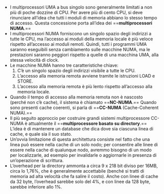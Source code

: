 - I multiprocessori UMA a bus singolo sono generalmente limitati a non più di poche dozzine di CPU. Per avere più di cento CPU, si deve rinunciare all’idea che tutti i moduli di memoria abbiano lo stesso tempo di accesso. Questa concessione porta all’idea dei ==**multiprocessori NUMA**.==
- I multiprocessori NUMA forniscono un singolo spazio degli indirizzi a tutte le CPU, ma l’accesso ai moduli della memoria locale è più veloce rispetto all’accesso ai moduli remoti. Quindi, tutti i programmi UMA saranno eseguibili senza cambiamento sulle macchine NUMA, ma le prestazioni saranno peggiori rispetto a quelle di una macchina UMA, alla stessa velocità di clock.
- Le macchine NUMA hanno tre caratteristiche chiave:
    1. C’è un singolo spazio degli indirizzi visibile a tutte le CPU.
    2. L’accesso alla memoria remota avviene tramite le istruzioni LOAD e STORE.
    3. L’accesso alla memoria remota è più lento rispetto all’accesso alla memoria locale.
- Quando il tempo di accesso alla memoria remota non è nascosto (perché non c’è cache), il sistema è chiamato ==**NC-NUMA**.== Quando sono presenti cache coerenti, si parla di ==**CC-NUMA** (Cache-Coherent NUMA).==
- Il più seguito approccio per costruire grandi sistemi multiprocessore CC-NUMA è attualmente il ==**multiprocessore basato su directory**.== L’idea è di mantenere un database che dica dove sia ciascuna linea di cache, e quale sia il suo stato.
- Un’ovvia limitazione di questa architettura consiste nel fatto che una linea può essere nella cache di un solo nodo; per consentire alle linee di essere nella cache di qualunque nodo, avremmo bisogno di un modo per localizzarle, ad esempio per invalidarle o aggiornarle in presenza di un’operazione di scrittura.
- L’overhead per la directory ammonta a circa 9 x 218 bit diviso per 16MB, circa lo 1,76%, che è generalmente accettabile (benché si tratti di memoria ad alta velocità che fa salire il costo). Anche con linee di cache da 32 byte, l’overhead sarebbe solo del 4%, e con linee da 128 byte, sarebbe inferiore allo 1%.